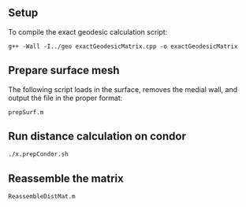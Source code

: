 
## Setup
To compile the exact geodesic calculation script:
  
    g++ -Wall -I../geo exactGeodesicMatrix.cpp -o exactGeodesicMatrix

## Prepare surface mesh
The following script loads in the surface, removes the medial wall, and output the file in the proper format:
  
    prepSurf.m

## Run distance calculation on condor
  
    ./x.prepCondor.sh

## Reassemble the matrix
  
    ReassembleDistMat.m
